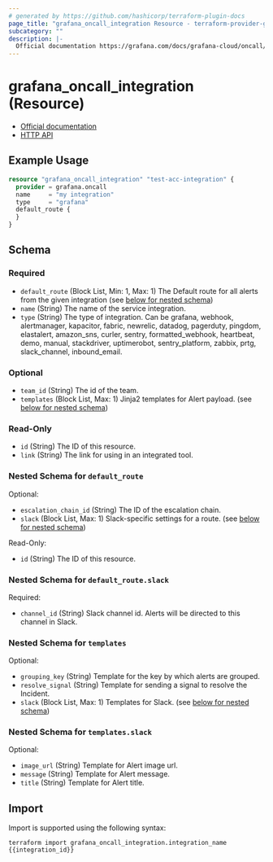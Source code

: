 ```yaml
---
# generated by https://github.com/hashicorp/terraform-plugin-docs
page_title: "grafana_oncall_integration Resource - terraform-provider-grafana"
subcategory: ""
description: |-
  Official documentation https://grafana.com/docs/grafana-cloud/oncall/integrations/HTTP API https://grafana.com/docs/grafana-cloud/oncall/oncall-api-reference/
---
```


# grafana_oncall_integration (Resource)

* [Official documentation](https://grafana.com/docs/grafana-cloud/oncall/integrations/)
* [HTTP API](https://grafana.com/docs/grafana-cloud/oncall/oncall-api-reference/)

## Example Usage

```terraform
resource "grafana_oncall_integration" "test-acc-integration" {
  provider = grafana.oncall
  name     = "my integration"
  type     = "grafana"
  default_route {
  }
}
```

<!-- schema generated by tfplugindocs -->
## Schema

### Required

- `default_route` (Block List, Min: 1, Max: 1) The Default route for all alerts from the given integration (see [below for nested schema](#nestedblock--default_route))
- `name` (String) The name of the service integration.
- `type` (String) The type of integration. Can be grafana, webhook, alertmanager, kapacitor, fabric, newrelic, datadog, pagerduty, pingdom, elastalert, amazon_sns, curler, sentry, formatted_webhook, heartbeat, demo, manual, stackdriver, uptimerobot, sentry_platform, zabbix, prtg, slack_channel, inbound_email.

### Optional

- `team_id` (String) The id of the team.
- `templates` (Block List, Max: 1) Jinja2 templates for Alert payload. (see [below for nested schema](#nestedblock--templates))

### Read-Only

- `id` (String) The ID of this resource.
- `link` (String) The link for using in an integrated tool.

<a id="nestedblock--default_route"></a>
### Nested Schema for `default_route`

Optional:

- `escalation_chain_id` (String) The ID of the escalation chain.
- `slack` (Block List, Max: 1) Slack-specific settings for a route. (see [below for nested schema](#nestedblock--default_route--slack))

Read-Only:

- `id` (String) The ID of this resource.

<a id="nestedblock--default_route--slack"></a>
### Nested Schema for `default_route.slack`

Required:

- `channel_id` (String) Slack channel id. Alerts will be directed to this channel in Slack.



<a id="nestedblock--templates"></a>
### Nested Schema for `templates`

Optional:

- `grouping_key` (String) Template for the key by which alerts are grouped.
- `resolve_signal` (String) Template for sending a signal to resolve the Incident.
- `slack` (Block List, Max: 1) Templates for Slack. (see [below for nested schema](#nestedblock--templates--slack))

<a id="nestedblock--templates--slack"></a>
### Nested Schema for `templates.slack`

Optional:

- `image_url` (String) Template for Alert image url.
- `message` (String) Template for Alert message.
- `title` (String) Template for Alert title.

## Import

Import is supported using the following syntax:

```shell
terraform import grafana_oncall_integration.integration_name {{integration_id}}
```
